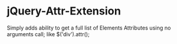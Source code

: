 # jQuery-Attr-Extension
Simply adds ability to get a full list of Elements Attributes using no arguments call; like $('div').attr();
